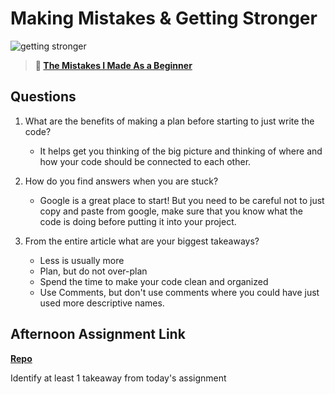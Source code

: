 # Making Mistakes & Getting Stronger

![getting stronger](https://bcw.blob.core.windows.net/public/img/lesson-images/js-bootcamp-logo.jpg)

> **📖 [The Mistakes I Made As a Beginner](https://codeworksacademy.com/fs-student-guide/resources/wk2/06-Coding-Mistakes)**

## Questions

1. What are the benefits of making a plan before starting to just write the code?

    - It helps get you thinking of the big picture and thinking of where and how your code should be connected to each other. 

2. How do you find answers when you are stuck?
    - Google is a great place to start! But you need to be careful not to just copy and paste from google, make sure that you know what the code is doing before putting it into your project. 

3. From the entire article what are your biggest takeaways?

    - Less is usually more
    - Plan, but do not over-plan
    - Spend the time to make your code clean and organized
    - Use Comments, but don't use comments where you could have just used more descriptive names. 

## Afternoon Assignment Link

**[Repo](https://github.com/smithtaylord/<ASSIGNMENT_REPO>)**

Identify at least 1 takeaway from today's assignment
